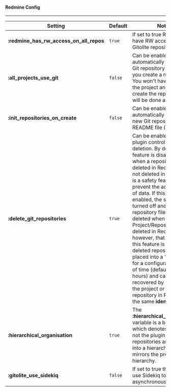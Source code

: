 #### Redmine Config
***

Setting | Default | Notes
--------|---------|------
**:redmine_has_rw_access_on_all_repos**    | `true` | If set to true Redmine will have RW access on all Gitolite repositories.
**:all_projects_use_git**        | `false` | Can be enabled to automatically create a new Git repository every time you create a new project. You won't have to create the project and then create the repository, this will be done all it one step.
**:init_repositories_on_create** | `false` | Can be enabled to automatically initialize a new Git repository with a README file (à la Github).
**:delete_git_repositories**     | `true`  | Can be enabled to let this plugin control repository deletion. By default, this feature is disabled and when a repository is deleted in Redmine, it is not deleted in Gitolite. This is a safety feature to prevent the accidental loss of data. If this feature is enabled, the safety is turned off and the repository files will be deleted when the Project/Repository is deleted in Redmine. Note, however, that even when this feature is enabled, deleted repositories are placed into a "recycle_bin" for a configurable amount of time (defaulting to 24 hours) and can be recovered by recreating the project or the repository in Redmine with the same **identifier**.
**:hierarchical_organisation**   | `true`  | The **:hierarchical_organisation** variable is a boolean value which denotes whether or not the plugin-managed repositories are placed into a hierarchy that mirrors the project hierarchy.
**:gitolite_use_sidekiq**        | `false` | If set to true the plugin will use Sidekiq to launch asynchronous jobs.
